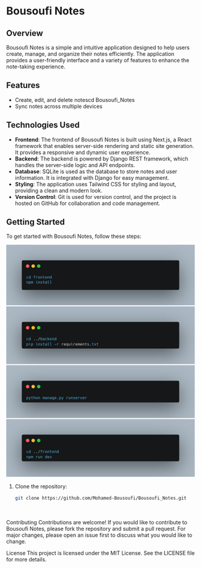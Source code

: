 # Bousoufi Notes

## Overview
Bousoufi Notes is a simple and intuitive application designed to help users create, manage, and organize their notes efficiently. The application provides a user-friendly interface and a variety of features to enhance the note-taking experience.

## Features
- Create, edit, and delete notescd Bousoufi_Notes
- Sync notes across multiple devices

## Technologies Used
- **Frontend**: The frontend of Bousoufi Notes is built using Next.js, a React framework that enables server-side rendering and static site generation. It provides a responsive and dynamic user experience.
- **Backend**: The backend is powered by Django REST framework, which handles the server-side logic and API endpoints.
- **Database**: SQLite is used as the database to store notes and user information. It is integrated with Django for easy management.
- **Styling**: The application uses Tailwind CSS for styling and layout, providing a clean and modern look.
- **Version Control**: Git is used for version control, and the project is hosted on GitHub for collaboration and code management.

## Getting Started
To get started with Bousoufi Notes, follow these steps:

![Code Snippet](/code_snippet/npminstall.png)
![Code Snippet](/code_snippet/requirement.png)
![Code Snippet](/code_snippet/pythonmanger.png)
![Code Snippet](/code_snippet/npmrun.png)


1. Clone the repository:
    ```bash
    git clone https://github.com/Mohamed-Bousoufi/Bousoufi_Notes.git




Contributing
Contributions are welcome! If you would like to contribute to Bousoufi Notes, please fork the repository and submit a pull request. For major changes, please open an issue first to discuss what you would like to change.

License
This project is licensed under the MIT License. See the LICENSE file for more details.

```

